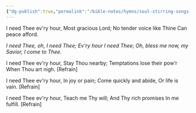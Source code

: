 ```yaml
---
{"dg-publish":true,"permalink":"/bible-notes/hymns/soul-stirring-songs-and-hymns/i-need-thee-every-hour/","title":"I Need Thee Every Hour"}
---
```



I need Thee ev'ry hour,
Most gracious Lord;
No tender voice like Thine
Can peace afford.

*I need Thee, oh, I need Thee;
Ev'ry hour I need Thee;
Oh, bless me now, my Savior,
I come to Thee.*

I need Thee ev'ry hour,
Stay Thou nearby;
Temptations lose their pow’r
When Thou art nigh. [Refrain]

I need Thee ev'ry hour,
In joy or pain;
Come quickly and abide,
Or life is vain. [Refrain]

I need Thee ev'ry hour,
Teach me Thy will;
And Thy rich promises
In me fulfill. [Refrain]